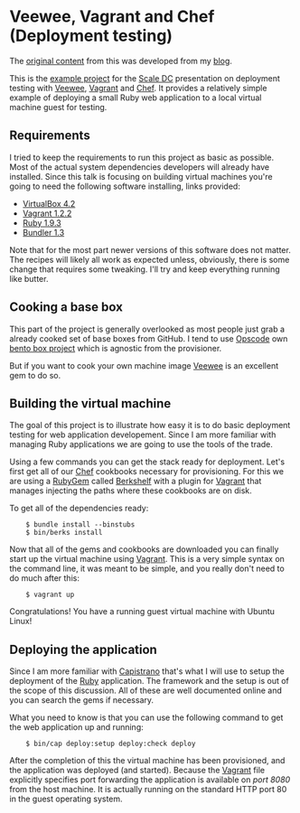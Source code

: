 # Veewee, Vagrant and Chef (Deployment testing)

The [original content][13] from this was developed from my [blog][14].

This is the [example project][12] for the [Scale DC][11] presentation on deployment
testing with [Veewee][10], [Vagrant][4] and [Chef][1]. It provides a relatively
simple example of deploying a small Ruby web application to a local virtual
machine guest for testing.

## Requirements

I tried to keep the requirements to run this project as basic as possible. Most
of the actual system dependencies developers will already have installed. Since
this talk is focusing on building virtual machines you're going to need the
following software installing, links provided:

* [VirtualBox 4.2][7]
* [Vagrant 1.2.2][4]
* [Ruby 1.9.3][6]
* [Bundler 1.3][5]

Note that for the most part newer versions of this software does not matter.
The recipes will likely all work as expected unless, obviously, there is some
change that requires some tweaking. I'll try and keep everything running like
butter.

## Cooking a base box

This part of the project is generally overlooked as most people just grab a
already cooked set of base boxes from GitHub. I tend to use [Opscode][1] own
[bento box project][9] which is agnostic from the provisioner.

But if you want to cook your own machine image [Veewee][10] is an excellent
gem to do so.

## Building the virtual machine

The goal of this project is to illustrate how easy it is to do basic deployment
testing for web application developement. Since I am more familiar with managing
Ruby applications we are going to use the tools of the trade.

Using a few commands you can get the stack ready for deployment. Let's first get
all of our [Chef][1] cookbooks necessary for provisioning. For this we are using
a [RubyGem][2] called [Berkshelf][3] with a plugin for [Vagrant][4] that manages
injecting the paths where these cookbooks are on disk.

To get all of the dependencies ready:

        $ bundle install --binstubs
        $ bin/berks install

Now that all of the gems and cookbooks are downloaded you can finally start up
the virtual machine using [Vagrant][4]. This is a very simple syntax on the
command line, it was meant to be simple, and you really don't need to do much
after this:

        $ vagrant up

Congratulations! You have a running guest virtual machine with Ubuntu Linux!

## Deploying the application

Since I am more familiar with [Capistrano][8] that's what I will use to setup
the deployment of the [Ruby][2] application. The framework and the setup is out
of the scope of this discussion. All of these are well documented online and you
can search the gems if necessary.

What you need to know is that you can use the following command to get the web
application up and running:

        $ bin/cap deploy:setup deploy:check deploy

After the completion of this the virtual machine has been provisioned, and the
application was deployed (and started). Because the [Vagrant][4] file explicitly
specifies port forwarding the application is available on *port 8080* from the
host machine. It is actually running on the standard HTTP port 80 in the guest
operating system.

[1]: http://opscode.com/chef
[2]: https://rubygems.org
[3]: http://berkshelf.com
[4]: http://vagrantup.com
[5]: http://gembundler.com
[6]: http://www.ruby-lang.org
[7]: http://virtualbox.org
[8]: https://github.com/capistrano/capistrano
[9]: https://github.com/opscode/bento
[10]: https://github.com/jedi4ever/veewee
[11]: http://meetup.com/Scale-DC
[12]: https://github.com/scaledc/veewee-vagrant-chef
[13]: http://www.thoughtlessbanter.com/blog/2013-04-27-from-vewee-to-vagrant-then-chef/
[14]: http://www.thoughtlessbanter.com/
